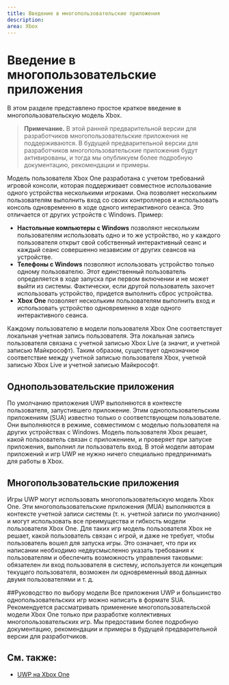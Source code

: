 ```yaml
---
title: Введение в многопользовательские приложения
description: 
area: Xbox
---
```


# Введение в многопользовательские приложения

В этом разделе представлено простое краткое введение в многопользовательскую модель Xbox.

> **Примечание.** В этой ранней предварительной версии для разработчиков многопользовательские приложения не поддерживаются. В будущей предварительной версии для разработчиков многопользовательские приложения будут активированы, и тогда мы опубликуем более подробную документацию, рекомендации и примеры. 

Модель пользователя Xbox One разработана с учетом требований игровой консоли, которая поддерживает совместное использование одного устройства несколькими игроками. 
Она позволяет нескольким пользователям выполнить вход со своих контроллеров и использовать консоль одновременно в ходе одного интерактивного сеанса. 
Это отличается от других устройств с Windows. Пример:
* **Настольные компьютеры с Windows** позволяют нескольким пользователям использовать одно и то же устройство, но у каждого пользователя открыт свой собственный интерактивный сеанс и каждый сеанс совершенно независим от других сеансов на устройстве.
* **Телефоны с Windows** позволяют использовать устройство только одному пользователю. Этот единственный пользователь определяется в ходе запуска при первом включении и не может выйти из системы. Фактически, если другой пользователь захочет использовать устройство, придется выполнить сброс устройства. 
* **Xbox One** позволяет нескольким пользователям выполнить вход и использовать устройство одновременно в ходе одного интерактивного сеанса.

Каждому пользователю в модели пользователя Xbox One соответствует локальная учетная запись пользователя. 
Эта локальная запись пользователя связана с учетной записью Xbox Live (а значит, и учетной записью Майкрософт). 
Таким образом, существует однозначное соответствие между учетной записью пользователя Xbox, учетной записью Xbox Live и учетной записью Майкрософт.

## Однопользовательские приложения
По умолчанию приложения UWP выполняются в контексте пользователя, запустившего приложение. 
Этим однопользовательским приложениям (SUA) известно только о соответствующем пользователе. Они выполняются в режиме, совместимом с моделью пользователя на других устройствах с Windows. 
Модель пользователя Xbox решает, какой пользователь связан с приложением, и проверяет при запуске приложения, выполнил ли пользователь вход. 
В этой модели авторам приложений и игр UWP не нужно ничего специально предпринимать для работы в Xbox. 

## Многопользовательские приложения
Игры UWP могут использовать многопользовательскую модель Xbox One. 
Эти многопользовательские приложения (MUA) выполняются в контексте учетной записи системы (т. н. учетной записи по умолчанию) и могут использовать все преимущества и гибкость модели пользователя Xbox One. 
Для таких игр модель пользователя Xbox не решает, какой пользователь связан с игрой, и даже не требует, чтобы пользователь вошел для запуска игры. 
Это означает, что при их написании необходимо недвусмысленно указать требования к пользователям и обеспечить возможность управления таковыми: обязателен ли вход пользователя в систему, используется ли концепция текущего пользователя, возможен ли одновременный ввод данных двумя пользователями и т. д.

##Руководство по выбору модели
Все приложения UWP и большинство однопользовательских игр можно написать в формате SUA. 
Рекомендуется рассматривать применение многопользовательской модели Xbox One только при разработке коллективных многопользовательских игр. 
Мы предоставим более подробную документацию, рекомендации и примеры в будущей предварительной версии для разработчиков.

## См. также:
- [UWP на Xbox One](index.md)


<!--HONumber=Mar16_HO5-->


